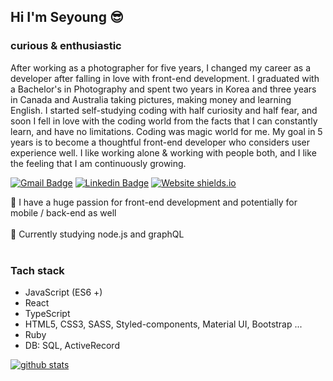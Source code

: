 ## Hi I'm Seyoung 😎
### curious & enthusiastic
After working as a photographer for five years, I changed my career as a developer after falling in love with front-end development. I graduated with a Bachelor's in Photography and spent two years in Korea and three years in Canada and Australia taking pictures, making money and learning English.
I started self-studying coding with half curiosity and half fear, and soon I fell in love with the coding world from the facts that I can constantly learn, and have no limitations. Coding was magic world for me.
My goal in 5 years is to become a thoughtful front-end developer who considers user experience well.
I like working alone & working with people both, and I like the feeling that I am continuously growing.

[![Gmail Badge](https://img.shields.io/badge/Gmail-red?style=flat-square&logo=Gmail&logoColor=white&mailto:link=seyoungjoodv@gmail.com)](mailto:seyoungjoodv@gmail.com)
[![Linkedin Badge](https://img.shields.io/badge/-LinkedIn-blue?style=flat-square&logo=Linkedin&logoColor=white&link=https://www.linkedin.com/in/seyoungj/)](https://www.linkedin.com/in/seyoungj/)
[![Website shields.io](https://img.shields.io/website/http/shields.io.svg)](https://seyoungjoo.com)


🚀 I have a huge passion for front-end development and potentially for mobile / back-end as well
<br />
<br />
🌱 Currently studying node.js and graphQL 
<br />
<br />

### Tach stack
* JavaScript (ES6 +)
* React
* TypeScript
* HTML5, CSS3, SASS, Styled-components, Material UI, Bootstrap ...
* Ruby
* DB: SQL, ActiveRecord

[![github stats](https://github-readme-stats.vercel.app/api?username=seyoungjoo&show_icons=true&hide_border=true&theme=dracula)](https://github.com/SeyoungJoo)
